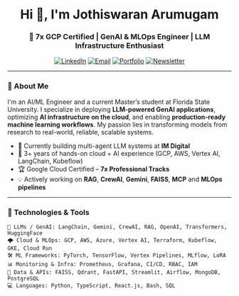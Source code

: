 <h1 align="center">Hi 👋, I'm Jothiswaran Arumugam</h1>
<h3 align="center">🚀 7x GCP Certified | GenAI & MLOps Engineer | LLM Infrastructure Enthusiast</h3>

<p align="center">
  <a href="https://www.linkedin.com/in/jothiswaran"><img src="https://img.shields.io/badge/LinkedIn-blue?logo=linkedin" alt="LinkedIn"></a>
  <a href="mailto:arumugam.jothiswaran@gmail.com"><img src="https://img.shields.io/badge/Email-grey?logo=gmail" alt="Email"></a>
  <a href="https://jothiswaranarumugam.framer.ai"><img src="https://img.shields.io/badge/Portfolio-000?logo=vercel" alt="Portfolio"></a>
  <a href="https://www.linkedin.com/newsletters/jo-s-cloud-ai-hub-7196656605017309186/"><img src="https://img.shields.io/badge/News?logo=news" alt="Newsletter"></a>
</p>

---

### 🧠 About Me

I'm an AI/ML Engineer and a current Master’s student at Florida State University. I specialize in deploying **LLM-powered GenAI applications**, optimizing **AI infrastructure on the cloud**, and enabling **production-ready machine learning workflows**. My passion lies in transforming models from research to real-world, reliable, scalable systems.

- 🔬 Currently building multi-agent LLM systems at **IM Digital**  
- 🧰 3+ years of hands-on cloud + AI experience (GCP, AWS, Vertex AI, LangChain, Kubeflow)
- 🏆 Google Cloud Certified – **7x Professional Tracks**
- 💡 Actively working on **RAG**, **CrewAI**, **Gemini**, **FAISS**, **MCP** and **MLOps pipelines**

---



### 🔧 Technologies & Tools

```text
🧠 LLMs / GenAI: LangChain, Gemini, CrewAI, RAG, OpenAI, Transformers, HuggingFace  
🌩️ Cloud & MLOps: GCP, AWS, Azure, Vertex AI, Terraform, Kubeflow, GKE, Cloud Run  
🛠️ ML Frameworks: PyTorch, TensorFlow, Vertex Pipelines, MLflow, LoRA  
📊 Monitoring & Infra: Prometheus, Grafana, CI/CD, RBAC, IAM  
🧮 Data & APIs: FAISS, Qdrant, FastAPI, Streamlit, Airflow, MongoDB, PostgreSQL  
💻 Languages: Python, TypeScript, React.js, Bash, SQL
